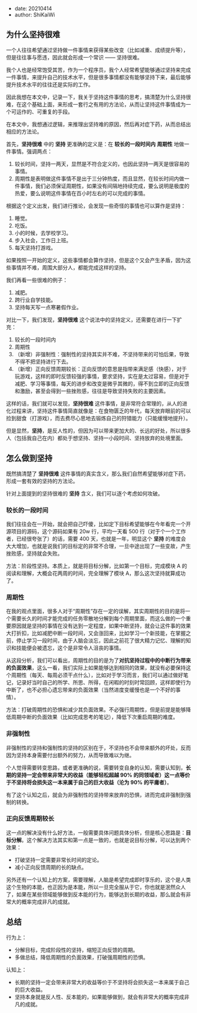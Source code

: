- date: 20210414
- author: ShiKaiWi

## 为什么坚持很难
一个人往往希望通过坚持做一件事情来获得某些改变（比如减重、成绩提升等），但是往往事与愿违，因此就会形成一个常识 —— 坚持很难。

我个人也是经常饱受其苦，作为一个程序员，我个人经常希望能够通过坚持来完成一件事情，来提升自己的技术水平，但是很多事情都没有能够坚持下来，最后能够提升技术水平的往往还是实际的工作。

因此我想在本文中，记录一下，我关于坚持这件事情的思考，搞清楚为什么坚持很难，在这个基础上面，来形成一套行之有用的方法论，从而让坚持这件事情成为一个可运作的、可重复的手段。

在本文中，我想通过逻辑，来推理出坚持难的原因，然后再对症下药，从而总结出相应的方法论。

首先，**坚持很难** 中的 **坚持** 更准确的定义是：在 **较长的一段时间内** **周期性** 地做一件事情。强调两点：
1. 较长时间，坚持一两天，显然是不符合定义的，也因此坚持一两天是很容易的事情。
2. 周期性是表明做这件事情不是出于三分钟热度，而且显然，在较长时间内做一件事情，我们必须保证周期性，如果没有间隔地持续完成，要么说明是极度的热爱，要么说明这件事情在百小时左右的可以完成的事情。

根据这个定义出发，我们进行推论，会发现一些奇怪的事情也可以算作是坚持：
1. 睡觉。
2. 吃饭。
3. 小的时候，去学校学习。
4. 步入社会，工作日上班。
5. 每天坚持打游戏。

如果按照一开始的定义，这些事情都会算作坚持，但是这个又会产生矛盾，因为这些事情并不难，周围大部分人，都能完成这样的坚持。

我们再看一些很难的例子：
1. 减肥。
2. 跨行业自学技能。
3. 坚持每天写一点寒暑假作业。

对比一下，我们发现，**坚持很难** 这个说法中的坚持定义，还需要在进行一下扩充：
1. 较长的一段时间内
2. 周期性
3. （新增）非强制性：强制性的坚持其实并不难，不坚持带来的可怕后果，导致不得不把坚持进行下去。
4. （新增）正向反馈周期较长：正向反馈的意思是指带来满足感（快感），对于玩游戏，这样的即时反馈较强的事情，要求坚持，实在是太过容易，但是对于减肥、学习等事情，每天的进步和改变是微乎其微的，得不到立即的正向反馈和激励，甚至会得到一些挫败感，往往是导致坚持失败的主要因素。

这样的话，我们就可以发现，**坚持很难** 这件事情，是非常符合常理的，从人的进化过程来讲，坚持这件事情简直就像是：在食物匮乏的年代，每天放弃眼前的可以捡到甜食（打游戏），而去费尽心思地去锻炼自己的狩猎能力（只能缓慢地提升）。

但是显然，**坚持**，是反人性的，但因为可以带来更加大的、长远的好处，所以很多人（包括我自己在内）都处于想坚持、坚持一小段时间、坚持放弃的处境里面。

## 怎么做到坚持
既然搞清楚了 **坚持很难** 这件事情的真实含义，那么我们自然希望能够对症下药，形成一套有效的坚持的方法论。

针对上面提到的坚持很难的 **坚持** 含义，我们可以逐个考虑如何攻破。

### 较长的一段时间
我们往往会在一开始，就会把自己吓傻，比如定下目标希望能够在今年看完一个开源项目的源码，这个源码如果有 20w 行，平均一天看 500 行（对于个一个工作者，已经很夸张了）的话，需要 400 天，也就是一年，明显这个 **坚持** 的难度会大大增加，也就是说我们的目标定的非常不合理，一旦中途出现了一些变故，产生挫败感，坚持就会失败。

方法：阶段性坚持。本质上，就是将目标分解，比如第一个目标，完成模块 A 的阅读和理解，大概会花两周的时间，完全理解了模块 A，那么这次坚持就算成功了。

### 周期性
在我的观点里面，很多人对于“周期性”存在一定的误解，其实周期性的目的是将一个需要长久的时间才能完成的任务零散地分解到每个周期里面，而这么做的一个重要原因就是坚持的事情在没有达到一定程度，如果中断坚持，就会让这件事的效果大打折扣，比如减肥中断一段时间，又会涨回来，比如学习一个新技能，在掌握之前，停止学习一段时间，由于人脑会淡忘，因此之前花了很大精力记忆、理解的知识和技能便会被遗忘，这个是非常令人沮丧的事情。

从这段分析，我们可以看出，周期性的目的是为了**对抗坚持过程中的中断行为带来的负面效果**，这么一看，我们实际上如果能够达到相同的效果，就没有必要保持这个周期性（每天、每周必须干点什么），比如对于学习而言，我们可以通过做好笔记，记录好当时自己的所学、所思、所得，在闲暇的时刻时常回顾，这样即使行为中断了，也不必担心遗忘带来的负面效果（当然进度变缓慢也是一个不好的事情）。

方法：打破周期性的恐惧和减少其负面效果。不必强行周期性，但是前提是能够降低周期中断的负面效果（比如完成思考的笔记），降低下次重启周期的难度。

### 非强制性
非强制性的坚持和强制性的坚持的区别在于，不坚持也不会带来额外的坏处，反而因为坚持本身需要付出额外的努力，从而导致难以为继。

个人觉得需要转变思路，或者更准确的说，需要转变自身的认知，需要认知到，**长期的坚持一定会带来非常大的收益（能够轻松超越 90% 的同领域者）这一点等价于不坚持将会损失这一本来属于自己的巨大收益（沦为 90% 的平庸者）**。

有了这个认知之后，就会为非强制性的坚持带来放弃的恐惧，进而完成非强制到强制的转换。

### 正向反馈周期较长
这一点的解决没有什么好方法，一般需要具体问题具体分析，但是核心思路是：**目标分解**。这个解决方法其实和第一点是一致的，也就是说目标分解，可以达到两个效果：
- 打破坚持一定需要非常长时间的定论。
- 减小正向反馈周期的长的缺点。

另外还有一个认知上的方案，需要理解，人脑是希望完成即时享乐的，这个是人类这个生物的本能，也正因为是本能，所以一旦完全服从于它，你也就是泯然众人了，如果在某些领域能够做到反本能的行为，能够达到长期的收益，那么就会有非常大的概率完成非凡的成就。

## 总结
行为上：
- 分解目标，完成阶段性的坚持，缩短正向反馈的周期。
- 多做总结，降低周期性的负面效果，打破强周期性的恐惧。

认知上：
- 长期的坚持一定会带来非常大的收益等价于不坚持将会损失这一本来属于自己的巨大收益。
- 坚持本身就是反人性、反本能的，如果能够做到，就会有非常大的概率完成非凡的成就。
